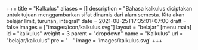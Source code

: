 +++
title = "Kalkulus"
aliases = []
description = "Bahasa kalkulus diciptakan untuk tujuan menggambarkan sifat dinamis dari alam semesta. Kita akan belajar limit, turunan, integral"
date = 2021-08-25T17:35:01+07:00
draft = false
images = ["images/icon/kalkulus.svg"]
layout = "belajar"
[menu.main]
  id = "kalkulus"
  weight = 3
  parent = "dropdown"
  name = "Kalkulus"
  url = "belajar/kalkulus"
  pre = '<img src="/images/icon/kalkulus.svg" class="d-inline icon lazyload lazyloaded" width="16" height="16">'
  image = 'images/kalkulus.svg'
+++
